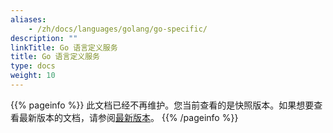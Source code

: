 ```yaml
---
aliases:
    - /zh/docs/languages/golang/go-specific/
description: ""
linkTitle: Go 语言定义服务
title: Go 语言定义服务
type: docs
weight: 10
---
```




{{% pageinfo %}} 此文档已经不再维护。您当前查看的是快照版本。如果想要查看最新版本的文档，请参阅[最新版本](/zh-cn/overview/mannual/golang-sdk/quickstart/)。
{{% /pageinfo %}}
